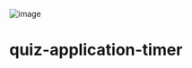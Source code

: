 ![image](https://github.com/SAIKUMAR500/quiz-application-timer/assets/142808645/0f255bd9-9821-47f4-a6f8-7a409a01e015)
# quiz-application-timer
